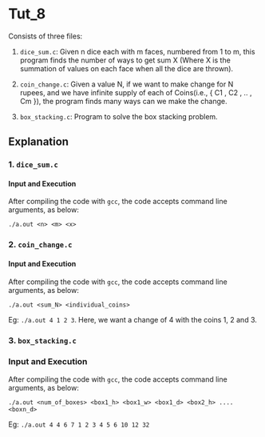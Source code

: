 # Tut_8

Consists of three files:
1. `dice_sum.c`: Given n dice each with m faces, numbered from 1 to m, this program finds the number of ways to get sum X (Where X is the summation of values on each face when all the dice are thrown).

2. `coin_change.c`: Given a value N, if we want to make change for N rupees, and we have infinite supply of each of Coins(i.e., { C1 , C2 , .. , Cm }), the program finds many ways can we make the change.

3. `box_stacking.c`: Program to solve the box stacking problem.

## Explanation

### 1. `dice_sum.c`
#### Input and Execution
After compiling the code with `gcc`, the code accepts command line arguments, as below:

`./a.out <n> <m> <x>`


### 2. `coin_change.c`
#### Input and Execution
After compiling the code with `gcc`, the code accepts command line arguments, as below:

`./a.out <sum_N> <individual_coins>`

Eg: `./a.out 4 1 2 3`. Here, we want a change of 4 with the coins 1, 2 and 3.


### 3. `box_stacking.c`
### Input and Execution
After compiling the code with `gcc`, the code accepts command line arguments, as below:

`./a.out <num_of_boxes> <box1_h> <box1_w> <box1_d> <box2_h> .... <boxn_d>`

Eg: `./a.out 4 4 6 7 1 2 3 4 5 6 10 12 32`